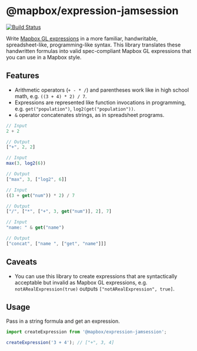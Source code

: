 # @mapbox/expression-jamsession

[![Build Status](https://travis-ci.com/mapbox/expression-jamsession.svg?token=SEyDg5xudiyx521kB7Cy&branch=master)](https://travis-ci.com/mapbox/expression-jamsession)

Write [Mapbox GL expressions](https://www.mapbox.com/mapbox-gl-js/style-spec/#expressions) in a more familiar, handwritable, spreadsheet-like, programming-like syntax.
This library translates these handwritten formulas into valid spec-compliant Mapbox GL expressions that you can use in a Mapbox style.


## Features

- Arithmetic operators (`+ - * /`) and parentheses work like in high school math, e.g. `((3 + 4) * 2) / 7`.
- Expressions are represented like function invocations in programming, e.g. `get("population")`, `log2(get("population"))`.
- `&` operator concatenates strings, as in spreadsheet programs.

```js
// Input
2 + 2

// Output
["+", 2, 2]
```

```js
// Input
max(3, log2(6))

// Output
["max", 3, ["log2", 6]]
```

```js
// Input
((3 + get("num")) * 2) / 7

// Output
["/", ["*", ["+", 3, get("num")], 2], 7]
```

```js
// Input
"name: " & get("name")

// Output
["concat", ["name ", ["get", "name"]]]
```

## Caveats

- You can use this library to create expressions that are syntactically acceptable but invalid as Mapbox GL expressions, e.g. `notARealExpression(true)` outputs `["notARealExpression", true]`.

## Usage

Pass in a string formula and get an expression.

```js
import createExpression from '@mapbox/expression-jamsession';

createExpression('3 + 4'); // ["+", 3, 4]
```
